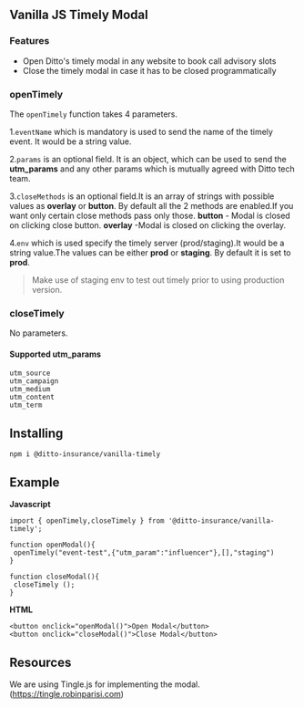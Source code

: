 ## Vanilla JS Timely Modal

### Features

- Open Ditto's timely modal in any website to book call advisory slots
- Close the timely modal in case it has to be closed programmatically

### openTimely

The `openTimely` function takes 4 parameters.

1.`eventName` which is mandatory is used to send the name of the timely event. It would be a string value.

2.`params` is an optional field. It is an object, which can be used to send the **utm_params** and any other params which is mutually agreed with Ditto tech team.

3.`closeMethods` is an optional field.It is an array of strings with possible values as **overlay** or **button**.
By default all the 2 methods are enabled.If you want only certain close methods pass only those.
**button** - Modal is closed on clicking close button.
**overlay** -Modal is closed on clicking the overlay.

4.`env` which is used specify the timely server (prod/staging).It would be a string value.The values can be either **prod** or **staging**. By default it is set to **prod**.

> Make use of staging env to test out timely prior to using production version.

### closeTimely

No parameters.

#### Supported utm_params

```
utm_source
utm_campaign
utm_medium
utm_content
utm_term
```

## Installing

```
npm i @ditto-insurance/vanilla-timely
```

## Example

**Javascript**

```
import { openTimely,closeTimely } from '@ditto-insurance/vanilla-timely';

function openModal(){
 openTimely("event-test",{"utm_param":"influencer"},[],"staging")
}

function closeModal(){
 closeTimely ();
}

```

**HTML**

```
<button onclick="openModal()">Open Modal</button>
<button onclick="closeModal()">Close Modal</button>
```

## Resources

We are using Tingle.js for implementing the modal. (https://tingle.robinparisi.com)
